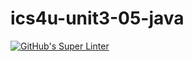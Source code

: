 # ics4u-unit3-05-java

[![GitHub's Super Linter](https://github.com/michael-clermont1/ics4u-unit3-05-java/actions/workflows/main.yml/badge.svg)](https://github.com/michael-clermont1/ics4u-unit3-05-java/actions/workflows/main.yml)
